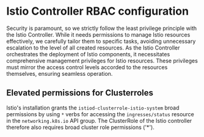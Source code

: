 # Istio Controller RBAC configuration

Security is paramount, so we strictly follow the least privilege principle with the Istio Controller. While it needs permissions to manage Istio resources effectively, 
we carefully tailor them to specific tasks, avoiding unnecessary escalation to the level of all created resources.
As the Istio Controller orchestrates the deployment of Istio components, it necessitates comprehensive management privileges for Istio resources. 
These privileges must mirror the access control levels accorded to the resources themselves, ensuring seamless operation.

## Elevated permissions for Clusterroles
Istio's installation grants the `istiod-clusterrole-istio-system` broad permissions by using `*` verbs for accessing the `ingresses/status` resource in the `networking.k8s.io` API group.
The ClusterRole of the Istio controller therefore also requires broad cluster role permissions ('*').